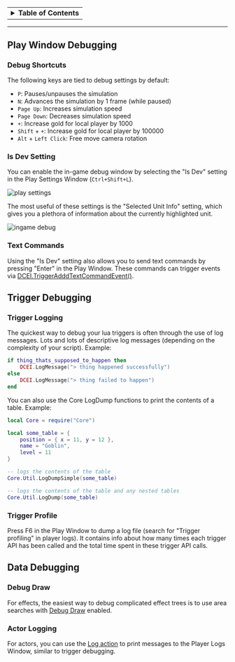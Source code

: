 
<table><tbody><tr></tr><tr><td><details>
<summary><b> Table of Contents</b></summary><hr>

<div markdown="1">
- [Play Window Debugging](#play-window-debugging)
  * [Debug Shortcuts](#debug-shortcuts)
  * [Is Dev Setting](#is-dev-setting)
  * [Text Commands](#text-commands)
- [Trigger Debugging](#trigger-debugging)
  * [Trigger Logging](#trigger-logging)
  * [Trigger Profile](#trigger-profile)
- [Data Debugging](#data-debugging)
  * [Debug Draw](#debug-draw)
  * [Actor Logging](#actor-logging)

</div>
</details></td></tr></tbody></table>

***
## Play Window Debugging

### Debug Shortcuts
The following keys are tied to debug settings by default:
- `P`: Pauses/unpauses the simulation
- `N`: Advances the simulation by 1 frame (while paused)
- `Page Up`: Increases simulation speed
- `Page Down`: Decreases simulation speed
- `+`: Increase gold for local player by 1000
- `Shift` + `+`: Increase gold for local player by 100000
- `Alt` + `Left Click`: Free move camera rotation
### Is Dev Setting
You can enable the in-game debug window by selecting the "Is Dev" setting in the Play Settings Window (`Ctrl+Shift+L`).

![play settings](https://user-images.githubusercontent.com/56179276/67725875-20643600-f9a1-11e9-81b0-610ab49b69e7.png)

The most useful of these settings is the "Selected Unit Info" setting, which gives you a plethora of information about the currently highlighted unit.

![ingame debug](https://user-images.githubusercontent.com/56179276/67726372-dd0ac700-f9a2-11e9-8b29-6dd4a4fad759.png)


### Text Commands
Using the "Is Dev" setting also allows you to send text commands by pressing "Enter" in the Play Window. These commands can trigger events via [DCEI.TriggerAdddTextCommandEvent()](Trigger-API-Reference-DCEI-Events-Input#void-triggeraddtextcommandeventtypedcallbackstring-trigger).

## Trigger Debugging

### Trigger Logging
The quickest way to debug your lua triggers is often through the use of log messages. Lots and lots of descriptive log messages (depending on the complexity of your script). Example:

```lua
if thing_thats_supposed_to_happen then
    DCEI.LogMessage("> thing happened successfully")
else
    DCEI.LogMessage("> thing failed to happen")
end
```

You can also use the Core LogDump functions to print the contents of a table. Example:

```lua
local Core = require("Core")

local some_table = {
    position = { x = 11, y = 12 },
    name = "Goblin",
    level = 11
}

-- logs the contents of the table
Core.Util.LogDumpSimple(some_table)

-- logs the contents of the table and any nested tables
Core.Util.LogDump(some_table)
```

### Trigger Profile
Press F6 in the Play Window to dump a log file (search for "Trigger profiling" in player logs). It contains info about how many times each trigger API has been called and the total time spent in these trigger API calls.

## Data Debugging

### Debug Draw
For effects, the easiest way to debug complicated effect trees is to use area searches with [Debug Draw](Data-Effect-Area-Search#debug-draw) enabled.

### Actor Logging
For actors, you can use the [Log action](Data-ActorEvent#log) to print messages to the Player Logs Window, similar to trigger debugging.